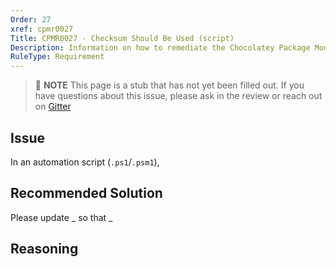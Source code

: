 ```yaml
---
Order: 27
xref: cpmr0027
Title: CPMR0027 - Checksum Should Be Used (script)
Description: Information on how to remediate the Chocolatey Package Moderation Rule 0027
RuleType: Requirement
---
```


> :memo: **NOTE** This page is a stub that has not yet been filled out. If you have questions about this issue, please ask in the review or reach out on [Gitter](https://gitter.im/chocolatey/chocolatey.org)

## Issue
In an automation script (`.ps1`/`.psm1`),

## Recommended Solution
Please update _ so that _

## Reasoning

